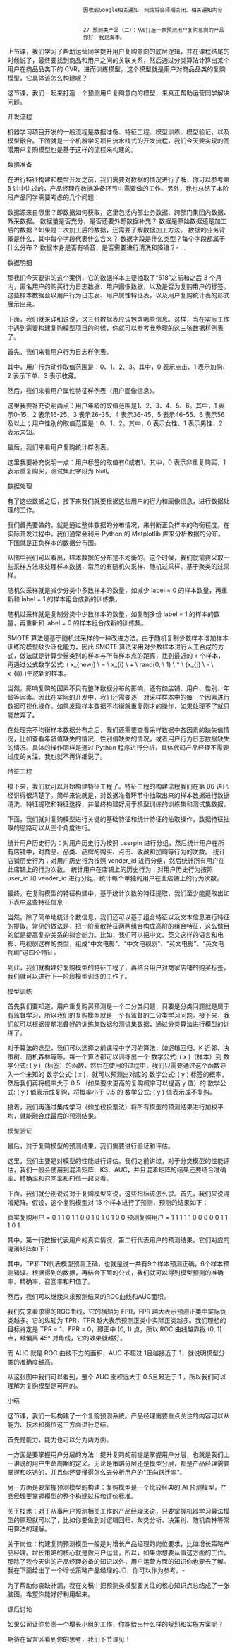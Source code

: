 
                            
                            因收到Google相关通知，网站将会择期关闭。相关通知内容
                            
                            
                            27 预测类产品（二）：从0打造一款预测用户复购意向的产品
                            你好，我是海丰。

上节课，我们学习了帮助运营同学提升用户复购意向的底层逻辑，并在课程结尾的时候说了，最终要找到商品和用户之间的关联关系，然后通过分类算法计算出某个用户在商品品类下的 CVR，进而训练模型。这个模型就是用户对商品品类的复购模型，它具体该怎么构建呢？

这节课，我们一起来打造一个预测用户复购意向的模型，来真正帮助运营同学解决问题。

开发流程

机器学习项目开发的一般流程是数据准备、特征工程、模型训练、模型验证，以及模型融合。下图就是一个机器学习项目流水线式的开发流程，我们今天要实现的高潜用户复购模型也是基于这样的流程来构建的。



数据准备

在进行特征构建和模型开发之前，我们需要对数据的情况进行了解，你可以参考第 5 讲中讲过的，产品经理在数据准备环节中需要做的工作。另外，我也总结了本阶段产品同学需要考虑的几个问题：


数据源来自哪里？即数据如何获取，这里包括内部业务数据、跨部门集团内数据、外采数据。
数据量是否充分，是否还要外部数据补充？
数据是原始数据还是加工后的数据？如果是二次加工后的数据，还需要了解数据加工方法。
数据的业务背景是什么，其中每个字段代表什么含义？
数据字段是什么类型？每个字段都属于什么分布？
数据本身是否有噪音，是否需要进行清洗和降维？-
…


数据明细

那我们今天要讲的这个案例，它的数据样本主要抽取了“618”之前和之后 3 个月内，匿名用户的购买行为日志数据、用户画像数据，以及是否为复购用户的标签。这些样本数据会以用户行为日志表、用户属性特征表，以及用户复购统计表的形式展示出来。

下面，我们就来详细说说，这三张数据表应该包含哪些信息。这样，当在实际工作中遇到需要构建复购模型项目的时候，你就可以参考我整理的这三张数据样例表了。

首先，我们来看用户行为日志样例表。



其中，用户行为动作取值范围是：0、1、2、3。其中，0 表示点击、1 表示加购、2 表示下单、3 表示收藏。

然后，我们来看用户属性特征样例表（用户画像信息）。



这里我要补充说明两点：用户年龄的取值范围是1、2、3、4、5、6。其中，1 表示0-15、2 表示16-25、3 表示26-35、4 表示36-45、5 表示46-55、6 表示56及以上；用户性别的取值范围是：0、1、2。其中，0 表示女性、1 表示男性、2 表示未知。

最后，我们来看用户复购统计样例表。



这里我要补充说明一点：用户标签的取值有0或者1。其中，0 表示非重复购买、1 表示重复购买，测试集此字段为 Null。

数据处理

有了这些数据之后，接下来我们就要根据这些用户的行为和画像信息，进行数据处理的工作。

我们首先要做的，就是通过整体数据的分布情况，来判断正负样本的均衡程度。在实际开发过程中，我们通常会利用 Python 的 Matplotlib 库来分析数据的分布。下图就是正负样本的数据分布图。



从图中我们可以看出，样本数据的分布是不均衡的。这个时候，我们就需要采取一些采样方法来处理样本数据，常用的有随机欠采样、随机过采样、基于聚类的过采样。


随机欠采样就是减少分类中多数样本的数量，如减少 label = 0 的样本数量，再重新和 label = 1 的样本组合成新的训练集。

随机过采样就是复制分类中少数样本的数量，如复制多份 label = 1 的样本的数量，再重新和 label = 0 的样本组合成新的训练集。

SMOTE 算法是基于随机过采样的一种改进方法。由于随机复制少数样本增加样本训练的模型缺少泛化能力，因此 SMOTE 算法采用对少数样本进行人工合成的方式，做法就是计算少量类别的样本与所有样本点的距离，找到最近的 k 个样本，再通过公式数学公式: \( x\_{newj} \\ = \\ x\_{i} \\ + \\ rand(0, \\ 1) \\ \* \\ (x\_{j} \\ - \\ x\_{i}) \)生成新的样本。


当然，影响复购的因素不只有整体数据分布的影响，还有如店铺、用户、性别、年龄等因素。因此在实际的开发中，我们还需要逐一对采样样本中的每一个因素进行数据可视化操作。如果发现样本数据不均衡就重复刚才的操作，如果处理不了就只能放弃了。

在处理完不均衡样本数据分布之后，我们还需要查看采样数据中各因素的缺失值情况，比如查看年龄值缺失的情况、性别值缺失的情况，或者用户行为日志数据缺失的情况。具体的操作同样是通过 Python 程序进行分析，具体代码产品经理不需要过度的关注，我也就不再详细说了。

特征工程

接下来，我们就可以开始构建特征工程了。特征工程的构建流程我们在第 06 讲已经讲得很清楚了。简单来说就是，对数据准备环节中抽取出来的样本数据进行数据清洗、特征提取和特征选择，并最终构建好用于模型训练的训练集和测试集数据。

下面，我们就对复购模型进行关键的基础特征和统计特征的抽取操作，数据特征抽取的思路可以从三个角度进行。


统计用户历史行为：对用户历史行为按照 userpin 进行分组，然后统计用户在所有店铺中，对商品、品类、品牌的购买、点击、收藏和加购等行为的次数。
统计店铺历史行为：对用户历史行为按照 vender_id 进行分组，然后统计所有用户在此店铺上的行为次数。
统计用户在店铺上的历史行为：对用户历史行为按照 user_id 和 vender_id 进行分组，统计每个单独的用户在此店铺上的行为次数。


最终，在复购模型的特征构建中，基于统计次数的特征提取，我们至少能提取出如下表中这些特征信息：



当然，除了简单地统计个数信息，我们还可以基于组合特征以及文本信息进行特征的提取。常见的做法是，把一阶离散特征两两组合构成高阶的组合特征，这么做目的就是提高复杂关系的拟合能力。比如，我们可以把中文、英文这样的语言和电影、电视剧这样的类型，组成“中文电影”、“中文电视剧”、“英文电影”、“英文电视剧”这四个特征。

到此，我们就构建好复购模型的特征工程了，再结合用户对商家店铺的购买标签，我们就可以进行下一阶段模型训练的工作了。

模型训练

首先我们要知道，用户重复购买预测是一个二分类问题，只要是分类问题就是属于有监督学习，所以我们的复购模型就是一个有监督的二分类学习问题。接下来，我们就可以根据提前准备好的训练集数据和测试集数据，通过分类算法进行模型的训练了。



对于算法的选型，我们可以选择之前课程中学习的算法，如逻辑回归、K 近邻、决策树、随机森林等等。每一个算法都可以训练出一个 数学公式: \( x \)（样本）到 数学公式: \( y \)（标签）的函数，然后在使用的过程中，我们只需要通过这个函数导入一个未知的 数学公式: \( x \)，就可以预测出对应的 数学公式: \( y \) 标签的概率，然后我们再将概率大于 0.5 （如果要求更高的复购概率可以提高 y 值）的 数学公式: \( y \) 值表示成复购，将概率小于 0.5 的 数学公式: \( y \) 值表示成不复购。

接着，我们再通过集成学习（如加权投票法）将所有模型的预测结果进行加权平均，就能融合成最后的预测结果。

模型验证

最后，对于复购模型的预测结果，我们需要进行验证和评估。

这里，我们主要是对模型的性能进行评估。我们之前讲过，对于分类模型的性能评估，我们一般会使用到混淆矩阵、KS、AUC，并且混淆矩阵的结果还要结合准确率、精确率和召回率和F1值一起来看。

下面，我们就分别说说对于复购模型来说，这些指标该怎么求。首先，我们来说混淆矩阵。假设，这个复购模型对 15 个样本进行了预测，预测的结果如下：


真实复购用户 = 0 1 1 0 1 1 0 0 1 0 1 0 1 0 0
预测复购用户 = 1 1 1 1 1 0 0 0 0 0 1 1 1 0 1


其中，第一行数据代表用户的真实情况，第二行代表用户的预测结果。它们对应的混淆矩阵如下：



其中，TP和TN代表模型预测正确，也就是说一共有9个样本预测正确，6个样本预测错误。根据得到的数据，再结合下面的公式，我们就可以得到模型预测的准确率、精确率、召回率和F1值了。



然后，我们可以继续来求预测结果的ROC曲线和AUC面积。

我们先来看求得的ROC曲线，它的横轴为 FPR，FPR 越大表示预测正类中实际负类越多。它的纵轴为 TPR，TPR 越大表示预测正类中实际正类越多。我们理想的目标肯定是 TPR = 1、FPR = 0，即图中 (0, 1) 点，所以 ROC 曲线越靠拢 (0, 1) 点，越偏离 45° 对角线，它的效果就越好。

而 AUC 就是 ROC 曲线下方的面积，AUC 不超过 1且越接近于 1，就说明模型分类的准确度越高。



从这张图中我们可以看到，整个 AUC 面积远大于 0.5且趋近于 1 ，所以我们可以理解为复购模型是可用的。

小结

这节课，我们一起构建了一个复购预测系统。产品经理需要重点关注的内容可以从能力、技术和岗位这三方面进行总结。

首先是能力，能力也可以分为两方面。

一方面是要掌握用户分层的方法：提升复购的前提是掌握用户分层，也就是我们上一讲说的用户生命周期的定义。无论是策略分层还是模型分层，都是产品经理需要掌握和吃透的，并且你还要懂得怎么去分析用户的“正向跃迁率”。

另一方面是要掌握预测模型的构建：复购模型是一个比较经典的 AI 预测模型，产品经理要掌握模型的整个构建过程和评价标准。

关于技术：对于从事用户预测相关工作的产品经理来说，只要掌握机器学习算法模型的原理就可以了，比如你要做到对逻辑回归、聚类分析、决策树、随机森林等常用算法的理解。

关于岗位：构建复购预测模型一般是对增长产品经理的岗位要求，比如增长策略产品经理。增长策略的核心就是做用户运营，所以，如果你想要从事这方面的工作，那除了我今天讲的产品经理必备的知识以外，用户运营方面的知识你也要去了解。我在下面给出了一个增长策略产品经理的JD，你可以作为参考。-


为了帮助你查缺补漏，我在文稿中把预测类模型要关注的核心知识点总结成了一张脑图，希望你能好好利用起来。



课后讨论

如果公司让你负责一个增长小组的工作，你能给出什么样的规划和实施方案呢？

期待在留言区看到你的思考，我们下节课见！

                        
                        
                            